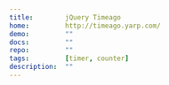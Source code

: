 ```yaml
---
title:        jQuery Timeago
home:         http://timeago.yarp.com/
demo:         ""
docs:         ""
repo:         ""
tags:         [timer, counter]
description:  ""
---
```


